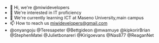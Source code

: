 - 👋 Hi, we're @miwidevelopers
- 👀 We're interested in IT proficiency
- 🌱 We're currently learning ICT at Maseno University,main campus
- 📫 How to reach us miwidevelopers@gmail.com
- @onyangoju @Teresapeter @Bettgideon @mwamuye @kipkorirBrian @StephenMatei @Julietbonareri @Kirigoevans @Nas877 @ReaganNet

<!---
miwidevelopers/miwidevelopers is a ✨ special ✨ repository because its `README.md` (this file) appears on your GitHub profile.
You can click the Preview link to take a look at your changes.
--->
